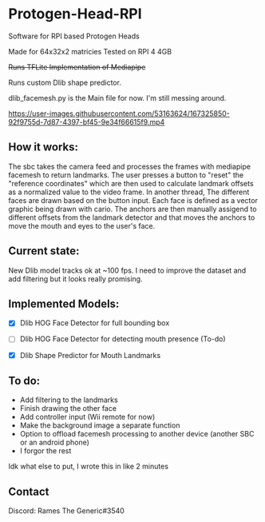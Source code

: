 # Protogen-Head-RPI
Software for RPI based Protogen Heads

Made for 64x32x2 matricies
Tested on RPI 4 4GB




~~Runs TFLite Implementation of Mediapipe~~

Runs custom Dlib shape predictor. 


dlib_facemesh.py is the Main file for now. I'm still messing around. 


https://user-images.githubusercontent.com/53163624/167325850-92f9755d-7d87-4397-bf45-9e34f66615f9.mp4



## How it works: ##

The sbc takes the camera feed and processes the frames with mediapipe facemesh to return landmarks. The user presses a button to "reset" the "reference coordinates" which are then used to calculate landmark offsets as a normalized value to the video frame. In another thread, The different faces are drawn based on the button input. Each face is defined as a vector graphic being drawn with cario. The anchors are then manually assigend to different offsets from the landmark detector and that moves the anchors to move the mouth and eyes to the user's face. 

## Current state: ##

New Dlib model tracks ok at ~100 fps. I need to improve the dataset and add filtering but it looks really promising.

## Implemented Models: ##
- [x] Dlib HOG Face Detector for full bounding box
- [ ] Dlib HOG Face Detector for detecting mouth presence (To-do)
- [x] Dlib Shape Predictor for Mouth Landmarks






## To do: ##

* Add filtering to the landmarks
* Finish drawing the other face
* Add controller input (Wii remote for now)
* Make the background image a separate function
* Option to offload facemesh processing to another device (another SBC or an android phone)
* I forgor the rest











Idk what else to put, I wrote this in like 2 minutes 

## Contact ##

Discord: Rames The Generic#3540
